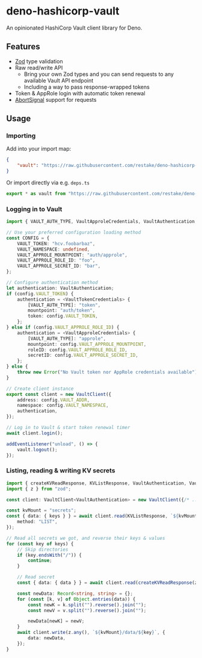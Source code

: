 # deno-hashicorp-vault

An opinionated HashiCorp Vault client library for Deno.

## Features

- [Zod](https://zod.dev/) type validation
- Raw read/write API
  - Bring your own Zod types and you can send requests to any available Vault API endpoint
  - Including a way to pass response-wrapped tokens
- Token & AppRole login with automatic token renewal
- [AbortSignal](https://developer.mozilla.org/en-US/docs/Web/API/AbortSignal) support for requests

## Usage

### Importing

Add into your import map:

```json
{
    "vault": "https://raw.githubusercontent.com/restake/deno-hashicorp-vault/67b015694251a9f030bc419296c93e8900ebff84/mod.ts"
}
```

Or import directly via e.g. `deps.ts`

```typescript
export * as vault from "https://raw.githubusercontent.com/restake/deno-hashicorp-vault/67b015694251a9f030bc419296c93e8900ebff84/mod.ts";
```

### Logging in to Vault

```typescript
import { VAULT_AUTH_TYPE, VaultApproleCredentials, VaultAuthentication, VaultClient, VaultTokenCredentials } from "vault";

// Use your preferred configuration loading method
const CONFIG = {
    VAULT_TOKEN: "hcv.foobarbaz",
    VAULT_NAMESPACE: undefined,
    VAULT_APPROLE_MOUNTPOINT: "auth/approle",
    VAULT_APPROLE_ROLE_ID: "foo",
    VAULT_APPROLE_SECRET_ID: "bar",
};

// Configure authentication method
let authentication: VaultAuthentication;
if (config.VAULT_TOKEN) {
    authentication = <VaultTokenCredentials> {
        [VAULT_AUTH_TYPE]: "token",
        mountpoint: "auth/token",
        token: config.VAULT_TOKEN,
    };
} else if (config.VAULT_APPROLE_ROLE_ID) {
    authentication = <VaultApproleCredentials> {
        [VAULT_AUTH_TYPE]: "approle",
        mountpoint: config.VAULT_APPROLE_MOUNTPOINT,
        roleID: config.VAULT_APPROLE_ROLE_ID,
        secretID: config.VAULT_APPROLE_SECRET_ID,
    };
} else {
    throw new Error("No Vault token nor AppRole credentials available");
}

// Create client instance
export const client = new VaultClient({
    address: config.VAULT_ADDR,
    namespace: config.VAULT_NAMESPACE,
    authentication,
});

// Log in to Vault & start token renewal timer
await client.login();

addEventListener("unload", () => {
    vault.logout();
});
```

### Listing, reading & writing KV secrets

```typescript
import { createKVReadResponse, KVListResponse, VaultAuthentication, VaultClient } from "vault";
import { z } from "zod";

const client: VaultClient<VaultAuthentication> = new VaultClient({/* ... */});

const kvMount = "secrets";
const { data: { keys } } = await client.read(KVListResponse, `${kvMount}/metadata/`, {
    method: "LIST",
});

// Read all secrets we got, and reverse their keys & values
for (const key of keys) {
    // Skip directories
    if (key.endsWith("/")) {
        continue;
    }

    // Read secret
    const { data: { data } } = await client.read(createKVReadResponse(z.record(z.string(), z.string())), `${kvMount}/data/${key}`);

    const newData: Record<string, string> = {};
    for (const [k, v] of Object.entries(data)) {
        const newK = k.split("").reverse().join("");
        const newV = v.split("").reverse().join("");

        newData[newK] = newV;
    }
    await client.write(z.any(), `${kvMount}/data/${key}`, {
        data: newData,
    });
}
```
